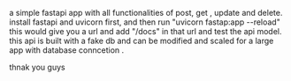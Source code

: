 a simple fastapi app with all functionalities of post, get , update and delete.
install fastapi and uvicorn first, and then run "uvicorn fastap:app --reload"
this would give you a url and add "/docs" in that url and test the api model.
this api is built with a fake db and can be modified and scaled for a large app 
with database conncetion . 

thnak you guys 
